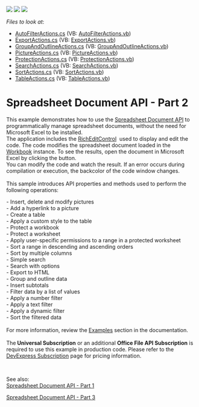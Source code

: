 <!-- default badges list -->
![](https://img.shields.io/endpoint?url=https://codecentral.devexpress.com/api/v1/VersionRange/128613167/21.2.3%2B)
[![](https://img.shields.io/badge/Open_in_DevExpress_Support_Center-FF7200?style=flat-square&logo=DevExpress&logoColor=white)](https://supportcenter.devexpress.com/ticket/details/T217615)
[![](https://img.shields.io/badge/📖_How_to_use_DevExpress_Examples-e9f6fc?style=flat-square)](https://docs.devexpress.com/GeneralInformation/403183)
<!-- default badges end -->
<!-- default file list -->
*Files to look at*:

* [AutoFilterActions.cs](./CS/SpreadsheetDocServerAPIPart2/CodeExamples/AutoFilterActions.cs) (VB: [AutoFilterActions.vb](./VB/SpreadsheetDocServerAPIPart2/CodeExamples/AutoFilterActions.vb))
* [ExportActions.cs](./CS/SpreadsheetDocServerAPIPart2/CodeExamples/ExportActions.cs) (VB: [ExportActions.vb](./VB/SpreadsheetDocServerAPIPart2/CodeExamples/ExportActions.vb))
* [GroupAndOutlineActions.cs](./CS/SpreadsheetDocServerAPIPart2/CodeExamples/GroupAndOutlineActions.cs) (VB: [GroupAndOutlineActions.vb](./VB/SpreadsheetDocServerAPIPart2/CodeExamples/GroupAndOutlineActions.vb))
* [PictureActions.cs](./CS/SpreadsheetDocServerAPIPart2/CodeExamples/PictureActions.cs) (VB: [PictureActions.vb](./VB/SpreadsheetDocServerAPIPart2/CodeExamples/PictureActions.vb))
* [ProtectionActions.cs](./CS/SpreadsheetDocServerAPIPart2/CodeExamples/ProtectionActions.cs) (VB: [ProtectionActions.vb](./VB/SpreadsheetDocServerAPIPart2/CodeExamples/ProtectionActions.vb))
* [SearchActions.cs](./CS/SpreadsheetDocServerAPIPart2/CodeExamples/SearchActions.cs) (VB: [SearchActions.vb](./VB/SpreadsheetDocServerAPIPart2/CodeExamples/SearchActions.vb))
* [SortActions.cs](./CS/SpreadsheetDocServerAPIPart2/CodeExamples/SortActions.cs) (VB: [SortActions.vb](./VB/SpreadsheetDocServerAPIPart2/CodeExamples/SortActions.vb))
* [TableActions.cs](./CS/SpreadsheetDocServerAPIPart2/CodeExamples/TableActions.cs) (VB: [TableActions.vb](./VB/SpreadsheetDocServerAPIPart2/CodeExamples/TableActions.vb))
<!-- default file list end -->
# Spreadsheet Document API - Part 2


This example demonstrates how to use the <a href="https://documentation.devexpress.com/OfficeFileAPI/14912/Spreadsheet-Document-API">Spreadsheet Document API</a> to programmatically manage spreadsheet documents, without the need for Microsoft Excel to be installed.<br>The application includes the <a href="https://documentation.devexpress.com/#WindowsForms/CustomDocument6975">RichEditControl</a>  used to display and edit the code. The code modifies the spreadsheet document loaded in the <a href="https://documentation.devexpress.com/OfficeFileAPI/DevExpress.Spreadsheet.Workbook.class">Workbook</a> instance. To see the results, open the document in Microsoft Excel by clicking the button.<br>You can modify the code and watch the result. If an error occurs during compilation or execution, the backcolor of the code window changes.<br><br>This sample introduces API properties and methods used to perform the following operations:<br>
<p>- Insert, delete and modify pictures<br>- Add a hyperlink to a picture<br>- Create a table<br>- Apply a custom style to the table<br>- Protect a workbook<br>- Protect a worksheet<br>- Apply user-specific permissions to a range in a protected worksheet<br>- Sort a range in descending and ascending orders<br>- Sort by multiple columns<br>- Simple search<br>- Search with options <br>- Export to HTML<br>- Group and outline data<br>- Insert subtotals<br>- Filter data by a list of values<br>- Apply a number filter<br>- Apply a text filter <br>- Apply a dynamic filter<br>- Sort the filtered data<br><br>For more information, review the <a href="https://documentation.devexpress.com/OfficeFileAPI/12074/Spreadsheet-Document-API/Examples"><u>Examples</u></a> section in the documentation.<br><br>The<strong> Universal Subscription</strong> or an additional <strong>Office File API Subscription</strong> is required to use this example in production code. Please refer to the <a href="https://www.devexpress.com/Buy/NET/">DevExpress Subscription</a> page for pricing information.</p>
<br/>

See also:<br/>
<a href="https://github.com/DevExpress-Examples/spreadsheet-document-api-examples-e4339">Spreadsheet Document API - Part 1</a>

<a href="https://github.com/DevExpress-Examples/spreadsheet-document-api-part-3">Spreadsheet Document API - Part 3</a>
